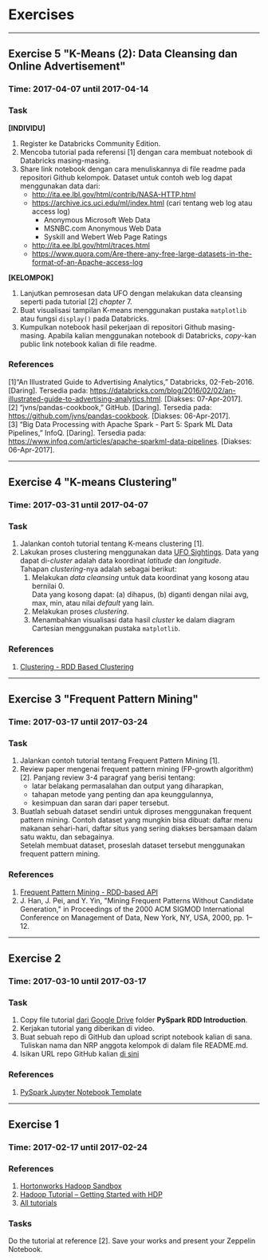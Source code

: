 # Exercises
---
## Exercise 5 "K-Means (2): Data Cleansing dan Online Advertisement"
### Time: 2017-04-07 until 2017-04-14
### Task
**[INDIVIDU]**
1. Register ke Databricks Community Edition.
2. Mencoba tutorial pada referensi [1] dengan cara membuat notebook di Databricks masing-masing.
3. Share link notebook dengan cara menuliskannya di file readme pada repositori Github kelompok.
Dataset untuk contoh web log dapat menggunakan data dari:
    * http://ita.ee.lbl.gov/html/contrib/NASA-HTTP.html
    * https://archive.ics.uci.edu/ml/index.html (cari tentang web log atau access log)
        * Anonymous Microsoft Web Data
        * MSNBC.com Anonymous Web Data
        * Syskill and Webert Web Page Ratings
    * http://ita.ee.lbl.gov/html/traces.html
    * https://www.quora.com/Are-there-any-free-large-datasets-in-the-format-of-an-Apache-access-log

**[KELOMPOK]**
1. Lanjutkan pemrosesan data UFO dengan melakukan data cleansing seperti pada tutorial [2] *chapter* 7.
2. Buat visualisasi tampilan K-means menggunakan pustaka `matplotlib` atau fungsi `display()` pada Databricks.
3. Kumpulkan notebook hasil pekerjaan di repositori Github masing-masing. Apabila kalian menggunakan notebook di Databricks, *copy*-kan public link notebook kalian di file readme.

### References
[1]“An Illustrated Guide to Advertising Analytics,” Databricks, 02-Feb-2016. [Daring]. Tersedia pada: https://databricks.com/blog/2016/02/02/an-illustrated-guide-to-advertising-analytics.html. [Diakses: 07-Apr-2017].  
[2] “jvns/pandas-cookbook,” GitHub. [Daring]. Tersedia pada: https://github.com/jvns/pandas-cookbook. [Diakses: 06-Apr-2017].  
[3] “Big Data Processing with Apache Spark - Part 5: Spark ML Data Pipelines,” InfoQ.   [Daring]. Tersedia pada: https://www.infoq.com/articles/apache-sparkml-data-pipelines. [Diakses: 06-Apr-2017].  


---
## Exercise 4 "K-means Clustering"
### Time: 2017-03-31 until 2017-04-07
### Task
1. Jalankan contoh tutorial tentang K-means clustering [1].
2. Lakukan proses clustering menggunakan data [UFO Sightings](https://www.kaggle.com/NUFORC/ufo-sightings). Data yang dapat di-*cluster*  adalah data koordinat *latitude* dan *longitude*.  
Tahapan *clustering*-nya adalah sebagai berikut:  
    1. Melakukan *data cleansing* untuk data koordinat yang kosong atau bernilai 0.   
    Data yang kosong dapat: (a) dihapus, (b) diganti dengan nilai avg, max, min, atau nilai *default* yang lain.
    2. Melakukan proses *clustering*.
    3. Menambahkan visualisasi data hasil *cluster* ke dalam diagram Cartesian menggunakan pustaka `matplotlib`.

### References
1. [Clustering - RDD Based Clustering](https://spark.apache.org/docs/latest/mllib-clustering.html#k-means)

---
## Exercise 3 "Frequent Pattern Mining"
### Time: 2017-03-17 until 2017-03-24
### Task
1. Jalankan contoh tutorial tentang Frequent Pattern Mining [1].
2. Review paper mengenai frequent pattern mining (FP-growth algorithm) [2]. Panjang review 3-4 paragraf yang berisi tentang: 
    * latar belakang permasalahan dan output yang diharapkan,
    * tahapan metode yang penting dan apa keunggulannya,
    * kesimpuan dan saran dari paper tersebut.
3. Buatlah sebuah dataset sendiri untuk diproses menggunakan frequent pattern mining. Contoh dataset yang mungkin bisa dibuat: daftar menu makanan sehari-hari, daftar situs yang sering diakses bersamaan dalam satu waktu, dan sebagainya.  
Setelah membuat dataset, proseslah dataset tersebut menggunakan frequent pattern mining.

### References
1. [Frequent Pattern Mining - RDD-based API](https://spark.apache.org/docs/latest/mllib-frequent-pattern-mining.html)
2. J. Han, J. Pei, and Y. Yin, "Mining Frequent Patterns Without Candidate Generation," in Proceedings of the 2000 ACM SIGMOD International Conference on Management of Data, New York, NY, USA, 2000, pp. 1–12.

---
## Exercise 2
### Time: 2017-03-10 until 2017-03-17
### Task
1. Copy file tutorial [dari Google Drive](https://drive.google.com/open?id=0BwYyoQqEZfB_dU5aQWlWZUljYUU) folder **PySpark RDD Introduction**.
2. Kerjakan tutorial yang diberikan di video.
3. Buat sebuah repo di GitHub dan upload script notebook kalian di sana. Tuliskan nama dan NRP anggota kelompok di dalam file README.md.
4. Isikan URL repo GitHub kalian [di sini](https://docs.google.com/spreadsheets/d/1fMqlLKCxggr2B88oSVJWl4QOLium2t6QzE0vQ-RURww/edit?usp=sharing)

### References
1. [PySpark Jupyter Notebook Template](https://github.com/munif/big-data-course/blob/master/notebook/PySpark%20Jupyter%20Notebook%20Template.ipynb)

---
## Exercise 1
### Time: 2017-02-17 until 2017-02-24
### References
1. [Hortonworks Hadoop Sandbox](http://hortonworks.com/products/sandbox/)  
2. [Hadoop Tutorial – Getting Started with HDP](http://hortonworks.com/hadoop-tutorial/hello-world-an-introduction-to-hadoop-hcatalog-hive-and-pig/)  
3. [All tutorials](http://hortonworks.com/tutorials/)  

### Tasks
Do the tutorial at reference [2]. Save your works and present your Zeppelin Notebook.
